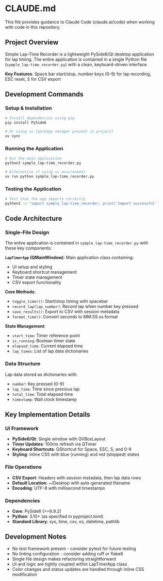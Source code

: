 # CLAUDE.md

This file provides guidance to Claude Code (claude.ai/code) when working with code in this repository.

## Project Overview

Simple Lap-Time Recorder is a lightweight PySide6/Qt desktop application for lap timing. The entire application is contained in a single Python file (`symple_lap-time_recorder.py`) with a clean, keyboard-driven interface.

**Key Features**: Space bar start/stop, number keys (0-9) for lap recording, ESC reset, S for CSV export

## Development Commands

### Setup & Installation
```bash
# Install dependencies using pip
pip install PySide6

# Or using uv (package manager present in project)
uv sync
```

### Running the Application
```bash
# Run the main application
python3 symple_lap-time_recorder.py

# Alternative if using uv environment
uv run python symple_lap-time_recorder.py
```

### Testing the Application
```bash
# Test that the app imports correctly
python3 -c "import symple_lap-time_recorder; print('Import successful')"
```

## Code Architecture

### Single-File Design
The entire application is contained in `symple_lap-time_recorder.py` with these key components:

**`LapTimerApp` (QMainWindow)**: Main application class containing:
- UI setup and styling
- Keyboard shortcut management  
- Timer state management
- CSV export functionality

**Core Methods**:
- `toggle_timer()`: Start/stop timing with spacebar
- `record_lap(lap_number)`: Record lap when number key pressed
- `save_results()`: Export to CSV with session metadata
- `format_time()`: Convert seconds to MM:SS.ss format

**State Management**:
- `start_time`: Timer reference point
- `is_running`: Boolean timer state
- `elapsed_time`: Current elapsed time
- `lap_times`: List of lap data dictionaries

### Data Structure
Lap data stored as dictionaries with:
- `number`: Key pressed (0-9)
- `lap_time`: Time since previous lap
- `total_time`: Total elapsed time
- `timestamp`: Wall clock timestamp

## Key Implementation Details

### UI Framework
- **PySide6/Qt**: Single window with QVBoxLayout
- **Timer Updates**: 100ms refresh via QTimer
- **Keyboard Shortcuts**: QShortcut for Space, ESC, S, and 0-9
- **Styling**: Inline CSS with blue (running) and red (stopped) states

### File Operations
- **CSV Export**: Headers with session metadata, then lap data rows
- **Default Location**: ~/Desktop with auto-generated filename
- **Encoding**: UTF-8 with millisecond timestamps

### Dependencies
- **Core**: PySide6 (>=6.9.2)
- **Python**: 3.10+ (as specified in pyproject.toml)
- **Standard Library**: sys, time, csv, os, datetime, pathlib

## Development Notes

- No test framework present - consider pytest for future testing
- No linting configuration - consider adding ruff or flake8
- Single file design makes refactoring straightforward
- UI and logic are tightly coupled within LapTimerApp class
- Color changes and status updates are handled through inline CSS modification